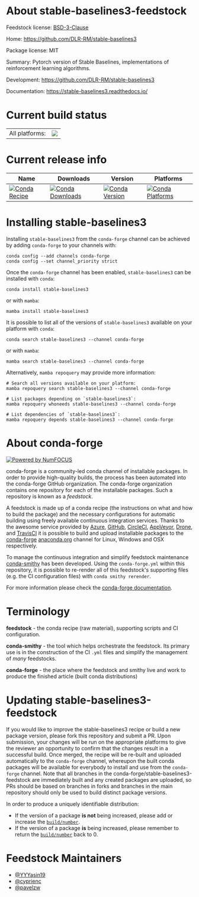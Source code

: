 About stable-baselines3-feedstock
=================================

Feedstock license: [BSD-3-Clause](https://github.com/conda-forge/stable-baselines3-feedstock/blob/main/LICENSE.txt)

Home: https://github.com/DLR-RM/stable-baselines3

Package license: MIT

Summary: Pytorch version of Stable Baselines, implementations of reinforcement learning algorithms.

Development: https://github.com/DLR-RM/stable-baselines3

Documentation: https://stable-baselines3.readthedocs.io/

Current build status
====================


<table><tr><td>All platforms:</td>
    <td>
      <a href="https://dev.azure.com/conda-forge/feedstock-builds/_build/latest?definitionId=13085&branchName=main">
        <img src="https://dev.azure.com/conda-forge/feedstock-builds/_apis/build/status/stable-baselines3-feedstock?branchName=main">
      </a>
    </td>
  </tr>
</table>

Current release info
====================

| Name | Downloads | Version | Platforms |
| --- | --- | --- | --- |
| [![Conda Recipe](https://img.shields.io/badge/recipe-stable--baselines3-green.svg)](https://anaconda.org/conda-forge/stable-baselines3) | [![Conda Downloads](https://img.shields.io/conda/dn/conda-forge/stable-baselines3.svg)](https://anaconda.org/conda-forge/stable-baselines3) | [![Conda Version](https://img.shields.io/conda/vn/conda-forge/stable-baselines3.svg)](https://anaconda.org/conda-forge/stable-baselines3) | [![Conda Platforms](https://img.shields.io/conda/pn/conda-forge/stable-baselines3.svg)](https://anaconda.org/conda-forge/stable-baselines3) |

Installing stable-baselines3
============================

Installing `stable-baselines3` from the `conda-forge` channel can be achieved by adding `conda-forge` to your channels with:

```
conda config --add channels conda-forge
conda config --set channel_priority strict
```

Once the `conda-forge` channel has been enabled, `stable-baselines3` can be installed with `conda`:

```
conda install stable-baselines3
```

or with `mamba`:

```
mamba install stable-baselines3
```

It is possible to list all of the versions of `stable-baselines3` available on your platform with `conda`:

```
conda search stable-baselines3 --channel conda-forge
```

or with `mamba`:

```
mamba search stable-baselines3 --channel conda-forge
```

Alternatively, `mamba repoquery` may provide more information:

```
# Search all versions available on your platform:
mamba repoquery search stable-baselines3 --channel conda-forge

# List packages depending on `stable-baselines3`:
mamba repoquery whoneeds stable-baselines3 --channel conda-forge

# List dependencies of `stable-baselines3`:
mamba repoquery depends stable-baselines3 --channel conda-forge
```


About conda-forge
=================

[![Powered by
NumFOCUS](https://img.shields.io/badge/powered%20by-NumFOCUS-orange.svg?style=flat&colorA=E1523D&colorB=007D8A)](https://numfocus.org)

conda-forge is a community-led conda channel of installable packages.
In order to provide high-quality builds, the process has been automated into the
conda-forge GitHub organization. The conda-forge organization contains one repository
for each of the installable packages. Such a repository is known as a *feedstock*.

A feedstock is made up of a conda recipe (the instructions on what and how to build
the package) and the necessary configurations for automatic building using freely
available continuous integration services. Thanks to the awesome service provided by
[Azure](https://azure.microsoft.com/en-us/services/devops/), [GitHub](https://github.com/),
[CircleCI](https://circleci.com/), [AppVeyor](https://www.appveyor.com/),
[Drone](https://cloud.drone.io/welcome), and [TravisCI](https://travis-ci.com/)
it is possible to build and upload installable packages to the
[conda-forge](https://anaconda.org/conda-forge) [anaconda.org](https://anaconda.org/)
channel for Linux, Windows and OSX respectively.

To manage the continuous integration and simplify feedstock maintenance
[conda-smithy](https://github.com/conda-forge/conda-smithy) has been developed.
Using the ``conda-forge.yml`` within this repository, it is possible to re-render all of
this feedstock's supporting files (e.g. the CI configuration files) with ``conda smithy rerender``.

For more information please check the [conda-forge documentation](https://conda-forge.org/docs/).

Terminology
===========

**feedstock** - the conda recipe (raw material), supporting scripts and CI configuration.

**conda-smithy** - the tool which helps orchestrate the feedstock.
                   Its primary use is in the construction of the CI ``.yml`` files
                   and simplify the management of *many* feedstocks.

**conda-forge** - the place where the feedstock and smithy live and work to
                  produce the finished article (built conda distributions)


Updating stable-baselines3-feedstock
====================================

If you would like to improve the stable-baselines3 recipe or build a new
package version, please fork this repository and submit a PR. Upon submission,
your changes will be run on the appropriate platforms to give the reviewer an
opportunity to confirm that the changes result in a successful build. Once
merged, the recipe will be re-built and uploaded automatically to the
`conda-forge` channel, whereupon the built conda packages will be available for
everybody to install and use from the `conda-forge` channel.
Note that all branches in the conda-forge/stable-baselines3-feedstock are
immediately built and any created packages are uploaded, so PRs should be based
on branches in forks and branches in the main repository should only be used to
build distinct package versions.

In order to produce a uniquely identifiable distribution:
 * If the version of a package **is not** being increased, please add or increase
   the [``build/number``](https://docs.conda.io/projects/conda-build/en/latest/resources/define-metadata.html#build-number-and-string).
 * If the version of a package **is** being increased, please remember to return
   the [``build/number``](https://docs.conda.io/projects/conda-build/en/latest/resources/define-metadata.html#build-number-and-string)
   back to 0.

Feedstock Maintainers
=====================

* [@YYYasin19](https://github.com/YYYasin19/)
* [@cyprienc](https://github.com/cyprienc/)
* [@pavelzw](https://github.com/pavelzw/)

